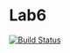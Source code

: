 # Lab6
[![Build Status](https://travis-ci.org/somkh364/Lab6.svg?branch=master)](https://travis-ci.org/somkh364/Lab6)
